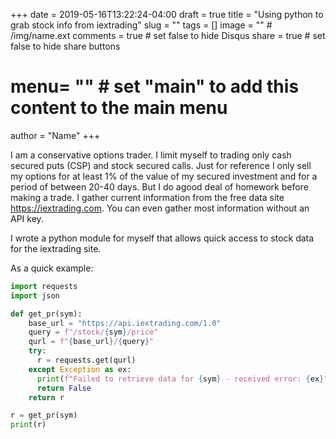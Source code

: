 +++
date = 2019-05-16T13:22:24-04:00
draft = true
title = "Using python to grab stock info from iextrading"
slug = ""
tags = []
image = ""          # /img/name.ext
comments = true     # set false to hide Disqus
share = true        # set false to hide share buttons
# menu= ""          # set "main" to add this content to the main menu
author = "Name"
+++

I am a conservative options trader. I limit myself to trading only cash secured puts (CSP) and stock secured calls. Just for reference
I only sell my options for at least 1% of the value of my secured investment and for a period of between 20-40 days. But I do agood deal
of homework before making a trade. I gather current information from the free data site <https://iextrading.com>. You can even gather most information without an API key.

I wrote a python module for myself that allows quick access to stock data for the iextrading site.

As a quick example:

```python
import requests
import json

def get_pr(sym):
    base_url = "https://api.iextrading.com/1.0"
    query = f"/stock/{sym}/price"
    qurl = f"{base_url}/{query}"
    try:
      r = requests.get(qurl)
    except Exception as ex:
      print(f"Failed to retrieve data for {sym} - received error: {ex}")
      return False
    return r

r = get_pr(sym)
print(r)
```
 
